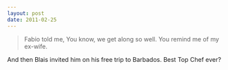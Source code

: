 ```yaml
---
layout: post
date: 2011-02-25
---
```


>Fabio told me, You know, we get along so well. You remind me of my ex-wife.

And then Blais invited him on his free trip to Barbados. Best Top Chef ever? 
